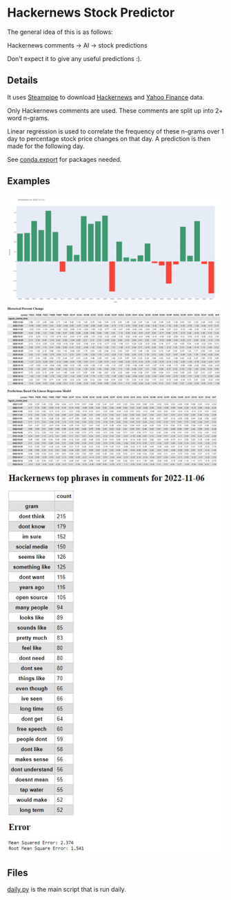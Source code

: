# Hackernews Stock Predictor

The general idea of this is as follows:

Hackernews comments -> AI -> stock predictions

Don't expect it to give any useful predictions :).

## Details

It uses [Steampipe](https://steampipe.io/) to download [Hackernews](https://hub.steampipe.io/plugins/turbot/hackernews)
and [Yahoo Finance](https://hub.steampipe.io/plugins/turbot/finance) data.

Only Hackernews comments are used. These comments are split up into 2+ word n-grams.

Linear regression is used to correlate the frequency of these n-grams over 1 day to
percentage stock price changes on that day. A prediction is then made for the following day.

See [conda.export](conda.export) for packages needed.

## Examples

![Predictions Graph](examples/prediction_graph.jpg)
![Historical Percent Change](examples/historical_percent_change.jpg)
![Predictions Table](examples/predictions_table.jpg)
![Comments](examples/comments.jpg)

## Files

[daily.py](daily.py) is the main script that is run daily.
